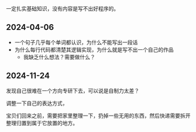 一定扎实基础知识，没有内容是写不出好程序的。


## 2024-04-06

- 一个句子几乎每个单词都认识，为什么不能写出一段话
- 为什么每行代码都清楚其逻辑实现，为什么就是写不出一个自己的作品
  - 我缺乏什么想法？需要做什么？


## 2024-11-24

发现自己很难在一个方向专研下去，可以说是自制力太差？

调整一下自己的表达方式，

宝贝们回来之前，需要把家里整理一下，扔掉一些无用的东西，然后快递需要拆开整理归置到属于它放置的地方。